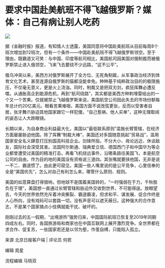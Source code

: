 # 要求中国赴美航班不得飞越俄罗斯？媒体：自己有病让别人吃药

![](https://inews.gtimg.com/om_bt/OrOj0rvCu3Ruc15kK9FrT4iK_lj7r1hLMIiHY5RnHJhtcAA/1000)

据《金融时报》报道，有知情人士透露，美国同意将中国赴美航班从目前每周8个班次增加到12班次，但有一个条件——中国赴美航班不得飞越俄罗斯领空。至于理由，既霸道又可笑：与中国、印度等航司相比，美国航司因美国对俄制裁而被俄罗斯禁止进入俄领空，飞来飞去要绕不少远路，“这不公平”。

俄乌冲突以来，美西方对俄罗斯展开了全方位、无死角制裁，从军事政治经济到体育文化艺术，甚至连源自俄罗斯的猫都没能幸免。种种基于纯粹政治目的的极限施压，不仅毫无意义，更是火上浇油。同时，制裁又是把双刃剑，疯狂挥舞必遭反噬。从通胀高企到能源危机，再到“航司绕路”，其实都是美西方种刺埋雷结出的一个又一个苦果。仅就被禁止飞越俄罗斯来说，美国航空公司因此失去的市场份额每年总计约20亿美元。眼看苦果难咽，美国方面不说改弦更张，反而以受害者自居，张牙舞爪胁迫其他国家跟它一样犯傻。“自己惹祸、他人买单”，这种无理取闹的姿态让人大跌眼镜。

长期以来，为自身商业利益最大化，美国以“最低联系原则”滥施长臂管辖，在经济方面屡屡胁迫他国。除了挥舞“制裁大棒”，美国还对多国随意挑起“贸易战”，滥用国家安全名义肆意打压别国高科技企业。剑锋所指，不分大小、毋论远近、休谈敌友，国际社会深受其害。法国阿尔斯通、瑞典爱立信、德国西门子和中国华为等企业都曾遭受过美国的精准打击。再看飞机绕远事件，沿哪条路往美国飞，本是航空公司的自由，作为目的地的美国没有资格说三道四。其张嘴就要挟他国，无非是说一不二、霸道惯了。由此更可窥见，美国一些人嘴里说的是公平竞争，心里信奉的全是“美国优先”，怎么对自己有利怎么来，哪管什么原则、规则。

美国的如意算盘打得很响，但地球不是围着美国转的，“一时强弱在于力，千秋胜负在于理”，美国想一直通过长臂管辖和胁迫外交收割世界，不可能得逞。放眼望去，今天的世界依然充斥着冲突撕裂、霸道霸凌，但求和平、谋发展、促合作终是人心所向，没有戏码可以套路一切，没有声音可以遮天蔽日。这种强大的合作意志，不是某个国家搞点小伎俩就能干扰、破坏的。

刚刚过去的五一假期，“出境游热”强势归来，中国国际航班已恢复至2019年同期四成左右。同时，各国旅游局和商家也在中国互联网上展开激烈竞争。全世界都在求合作、促复苏，一些国家若还是以邻为壑，作茧自缚，只能陷入孤立。

来源 北京日报客户端 | 评论员 何若

编辑 晁星

流程编辑 马晓双


